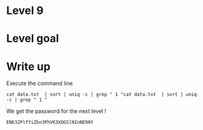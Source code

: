 # Level 9

# Level goal

# Write up

Execute the command line
```
cat data.txt  | sort | uniq -c | grep " 1 "cat data.txt  | sort | uniq -c | grep " 1 "
```

We get the password for the next level !
```
EN632PlfYiZbn3PhVK3XOGSlNInNE00t
```
